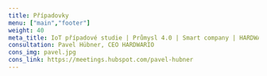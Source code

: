 ```yaml
---
title: Případovky
menu: ["main","footer"]
weight: 40
meta_title: IoT případové studie | Průmysl 4.0 | Smart company | HARDWARIO
consultation: Pavel Hübner, CEO HARDWARIO
cons_img: pavel.jpg
cons_link: https://meetings.hubspot.com/pavel-hubner
---
```

